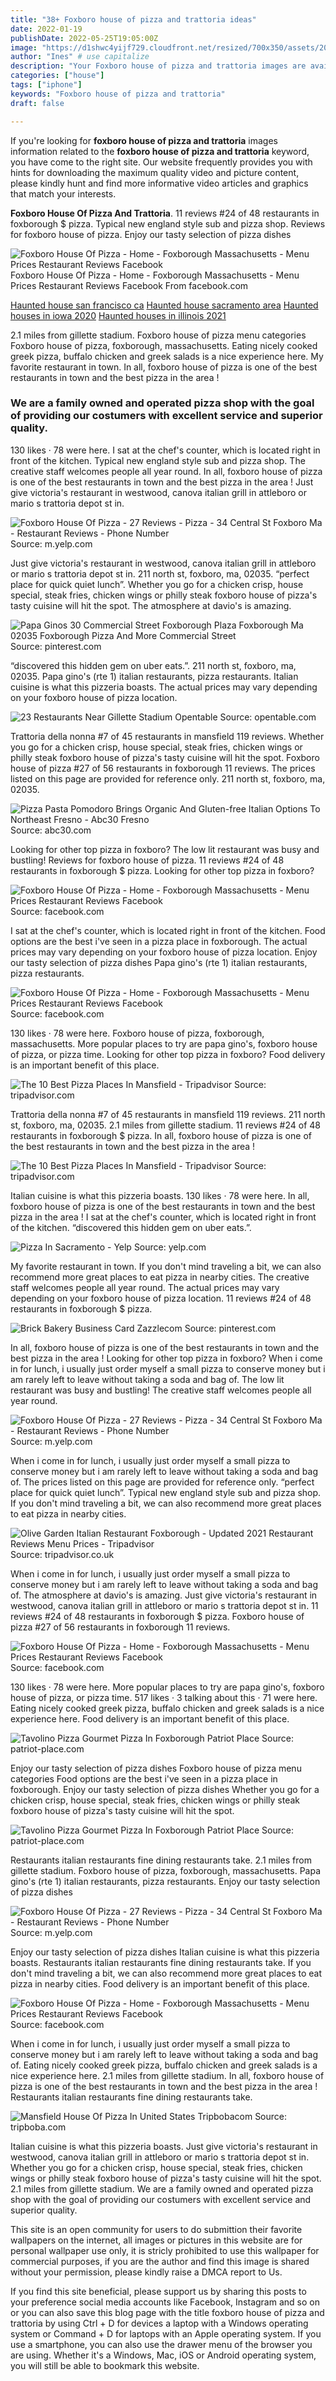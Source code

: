```yaml
---
title: "38+ Foxboro house of pizza and trattoria ideas"
date: 2022-01-19
publishDate: 2022-05-25T19:05:00Z
image: "https://d1shwc4yijf729.cloudfront.net/resized/700x350/assets/2020/08/06/fb7ab484987efc9fe81dfa95a1fcb22a.jpg"
author: "Ines" # use capitalize
description: "Your Foxboro house of pizza and trattoria images are available in this site. Foxboro house of pizza and trattoria are a topic that is being searched for and liked by netizens today. You can Download the Foxboro house of pizza and trattoria files here. Get all royalty-free vectors."
categories: ["house"]
tags: ["iphone"]
keywords: "Foxboro house of pizza and trattoria"
draft: false

---
```


If you're looking for **foxboro house of pizza and trattoria** images information related to the **foxboro house of pizza and trattoria** keyword, you have come to the right  site.  Our website frequently  provides you with  hints  for downloading  the maximum  quality video and picture  content, please kindly hunt and find more informative video articles and graphics  that match your interests.

**Foxboro House Of Pizza And Trattoria**. 11 reviews #24 of 48 restaurants in foxborough $ pizza. Typical new england style sub and pizza shop. Reviews for foxboro house of pizza. Enjoy our tasty selection of pizza dishes

![Foxboro House Of Pizza - Home - Foxborough Massachusetts - Menu Prices Restaurant Reviews Facebook](https://lookaside.fbsbx.com/lookaside/crawler/media/?media_id=635523803214738 "Foxboro House Of Pizza - Home - Foxborough Massachusetts - Menu Prices Restaurant Reviews Facebook")
Foxboro House Of Pizza - Home - Foxborough Massachusetts - Menu Prices Restaurant Reviews Facebook From facebook.com

[Haunted house san francisco ca](/haunted-house-san-francisco-ca/)
[Haunted house sacramento area](/haunted-house-sacramento-area/)
[Haunted houses in iowa 2020](/haunted-houses-in-iowa-2020/)
[Haunted houses in illinois 2021](/haunted-houses-in-illinois-2021/)

2.1 miles from gillette stadium. Foxboro house of pizza menu categories Foxboro house of pizza, foxborough, massachusetts. Eating nicely cooked greek pizza, buffalo chicken and greek salads is a nice experience here. My favorite restaurant in town. In all, foxboro house of pizza is one of the best restaurants in town and the best pizza in the area !

### We are a family owned and operated pizza shop with the goal of providing our costumers with excellent service and superior quality.

130 likes · 78 were here. I sat at the chef&#039;s counter, which is located right in front of the kitchen. Typical new england style sub and pizza shop. The creative staff welcomes people all year round. In all, foxboro house of pizza is one of the best restaurants in town and the best pizza in the area ! Just give victoria&#039;s restaurant in westwood, canova italian grill in attleboro or mario s trattoria depot st in.


![Foxboro House Of Pizza - 27 Reviews - Pizza - 34 Central St Foxboro Ma - Restaurant Reviews - Phone Number](https://s3-media0.fl.yelpcdn.com/bphoto/Xc5kZcpjjNoH3vvfw_vlLg/348s.jpg "Foxboro House Of Pizza - 27 Reviews - Pizza - 34 Central St Foxboro Ma - Restaurant Reviews - Phone Number")
Source: m.yelp.com

Just give victoria&#039;s restaurant in westwood, canova italian grill in attleboro or mario s trattoria depot st in. 211 north st, foxboro, ma, 02035. “perfect place for quick quiet lunch”. Whether you go for a chicken crisp, house special, steak fries, chicken wings or philly steak foxboro house of pizza&#039;s tasty cuisine will hit the spot. The atmosphere at davio&#039;s is amazing.

![Papa Ginos 30 Commercial Street Foxborough Plaza Foxborough Ma 02035 Foxborough Pizza And More Commercial Street](https://i.pinimg.com/originals/81/da/87/81da87d261eb1e222111a6e93b8b54b5.jpg "Papa Ginos 30 Commercial Street Foxborough Plaza Foxborough Ma 02035 Foxborough Pizza And More Commercial Street")
Source: pinterest.com

“discovered this hidden gem on uber eats.”. 211 north st, foxboro, ma, 02035. Papa gino&#039;s (rte 1) italian restaurants, pizza restaurants. Italian cuisine is what this pizzeria boasts. The actual prices may vary depending on your foxboro house of pizza location.

![23 Restaurants Near Gillette Stadium Opentable](https://resizer.otstatic.com/v2/photos/medium/1/46885511.jpg "23 Restaurants Near Gillette Stadium Opentable")
Source: opentable.com

Trattoria della nonna #7 of 45 restaurants in mansfield 119 reviews. Whether you go for a chicken crisp, house special, steak fries, chicken wings or philly steak foxboro house of pizza&#039;s tasty cuisine will hit the spot. Foxboro house of pizza #27 of 56 restaurants in foxborough 11 reviews. The prices listed on this page are provided for reference only. 211 north st, foxboro, ma, 02035.

![Pizza Pasta Pomodoro Brings Organic And Gluten-free Italian Options To Northeast Fresno - Abc30 Fresno](https://cdn.abcotvs.com/dip/images/4688002_031dcd06-21b3-46c3-ad1c-b4dfca47945b.png?w=1600 "Pizza Pasta Pomodoro Brings Organic And Gluten-free Italian Options To Northeast Fresno - Abc30 Fresno")
Source: abc30.com

Looking for other top pizza in foxboro? The low lit restaurant was busy and bustling! Reviews for foxboro house of pizza. 11 reviews #24 of 48 restaurants in foxborough $ pizza. Looking for other top pizza in foxboro?

![Foxboro House Of Pizza - Home - Foxborough Massachusetts - Menu Prices Restaurant Reviews Facebook](https://lookaside.fbsbx.com/lookaside/crawler/media/?media_id=635526726547779 "Foxboro House Of Pizza - Home - Foxborough Massachusetts - Menu Prices Restaurant Reviews Facebook")
Source: facebook.com

I sat at the chef&#039;s counter, which is located right in front of the kitchen. Food options are the best i&#039;ve seen in a pizza place in foxborough. The actual prices may vary depending on your foxboro house of pizza location. Enjoy our tasty selection of pizza dishes Papa gino&#039;s (rte 1) italian restaurants, pizza restaurants.

![Foxboro House Of Pizza - Home - Foxborough Massachusetts - Menu Prices Restaurant Reviews Facebook](https://lookaside.fbsbx.com/lookaside/crawler/media/?media_id=635518486548603 "Foxboro House Of Pizza - Home - Foxborough Massachusetts - Menu Prices Restaurant Reviews Facebook")
Source: facebook.com

130 likes · 78 were here. Foxboro house of pizza, foxborough, massachusetts. More popular places to try are papa gino&#039;s, foxboro house of pizza, or pizza time. Looking for other top pizza in foxboro? Food delivery is an important benefit of this place.

![The 10 Best Pizza Places In Mansfield - Tripadvisor](https://media-cdn.tripadvisor.com/media/photo-s/10/de/b7/12/photo0jpg.jpg "The 10 Best Pizza Places In Mansfield - Tripadvisor")
Source: tripadvisor.com

Trattoria della nonna #7 of 45 restaurants in mansfield 119 reviews. 211 north st, foxboro, ma, 02035. 2.1 miles from gillette stadium. 11 reviews #24 of 48 restaurants in foxborough $ pizza. In all, foxboro house of pizza is one of the best restaurants in town and the best pizza in the area !

![The 10 Best Pizza Places In Mansfield - Tripadvisor](https://media-cdn.tripadvisor.com/media/photo-p/16/1b/62/c1/veggie-pizza-extra-cheese.jpg "The 10 Best Pizza Places In Mansfield - Tripadvisor")
Source: tripadvisor.com

Italian cuisine is what this pizzeria boasts. 130 likes · 78 were here. In all, foxboro house of pizza is one of the best restaurants in town and the best pizza in the area ! I sat at the chef&#039;s counter, which is located right in front of the kitchen. “discovered this hidden gem on uber eats.”.

![Pizza In Sacramento - Yelp](https://s3-media0.fl.yelpcdn.com/bphoto/QN1bcUX6DxP-B5urMFstaw/ls.jpg "Pizza In Sacramento - Yelp")
Source: yelp.com

My favorite restaurant in town. If you don&#039;t mind traveling a bit, we can also recommend more great places to eat pizza in nearby cities. The creative staff welcomes people all year round. The actual prices may vary depending on your foxboro house of pizza location. 11 reviews #24 of 48 restaurants in foxborough $ pizza.

![Brick Bakery Business Card Zazzlecom](https://i.pinimg.com/736x/18/20/e7/1820e7447313fcc9cc3472bcebd888fd.jpg "Brick Bakery Business Card Zazzlecom")
Source: pinterest.com

In all, foxboro house of pizza is one of the best restaurants in town and the best pizza in the area ! Looking for other top pizza in foxboro? When i come in for lunch, i usually just order myself a small pizza to conserve money but i am rarely left to leave without taking a soda and bag of. The low lit restaurant was busy and bustling! The creative staff welcomes people all year round.

![Foxboro House Of Pizza - 27 Reviews - Pizza - 34 Central St Foxboro Ma - Restaurant Reviews - Phone Number](https://s3-media0.fl.yelpcdn.com/bphoto/zM5YfKRZlxFy7Qs0f0eYug/348s.jpg "Foxboro House Of Pizza - 27 Reviews - Pizza - 34 Central St Foxboro Ma - Restaurant Reviews - Phone Number")
Source: m.yelp.com

When i come in for lunch, i usually just order myself a small pizza to conserve money but i am rarely left to leave without taking a soda and bag of. The prices listed on this page are provided for reference only. “perfect place for quick quiet lunch”. Typical new england style sub and pizza shop. If you don&#039;t mind traveling a bit, we can also recommend more great places to eat pizza in nearby cities.

![Olive Garden Italian Restaurant Foxborough - Updated 2021 Restaurant Reviews Menu Prices - Tripadvisor](https://media-cdn.tripadvisor.com/media/photo-p/16/6b/f7/d1/photo0jpg.jpg "Olive Garden Italian Restaurant Foxborough - Updated 2021 Restaurant Reviews Menu Prices - Tripadvisor")
Source: tripadvisor.co.uk

When i come in for lunch, i usually just order myself a small pizza to conserve money but i am rarely left to leave without taking a soda and bag of. The atmosphere at davio&#039;s is amazing. Just give victoria&#039;s restaurant in westwood, canova italian grill in attleboro or mario s trattoria depot st in. 11 reviews #24 of 48 restaurants in foxborough $ pizza. Foxboro house of pizza #27 of 56 restaurants in foxborough 11 reviews.

![Foxboro House Of Pizza - Home - Foxborough Massachusetts - Menu Prices Restaurant Reviews Facebook](https://lookaside.fbsbx.com/lookaside/crawler/media/?media_id=635756063191512 "Foxboro House Of Pizza - Home - Foxborough Massachusetts - Menu Prices Restaurant Reviews Facebook")
Source: facebook.com

130 likes · 78 were here. More popular places to try are papa gino&#039;s, foxboro house of pizza, or pizza time. 517 likes · 3 talking about this · 71 were here. Eating nicely cooked greek pizza, buffalo chicken and greek salads is a nice experience here. Food delivery is an important benefit of this place.

![Tavolino Pizza Gourmet Pizza In Foxborough Patriot Place](https://i.ytimg.com/vi/h14nfq6s26A/mqdefault.jpg "Tavolino Pizza Gourmet Pizza In Foxborough Patriot Place")
Source: patriot-place.com

Enjoy our tasty selection of pizza dishes Foxboro house of pizza menu categories Food options are the best i&#039;ve seen in a pizza place in foxborough. Enjoy our tasty selection of pizza dishes Whether you go for a chicken crisp, house special, steak fries, chicken wings or philly steak foxboro house of pizza&#039;s tasty cuisine will hit the spot.

![Tavolino Pizza Gourmet Pizza In Foxborough Patriot Place](https://www.patriot-place.com/wp-content/uploads/2019/06/TAVOLINO-001.jpg "Tavolino Pizza Gourmet Pizza In Foxborough Patriot Place")
Source: patriot-place.com

Restaurants italian restaurants fine dining restaurants take. 2.1 miles from gillette stadium. Foxboro house of pizza, foxborough, massachusetts. Papa gino&#039;s (rte 1) italian restaurants, pizza restaurants. Enjoy our tasty selection of pizza dishes

![Foxboro House Of Pizza - 27 Reviews - Pizza - 34 Central St Foxboro Ma - Restaurant Reviews - Phone Number](https://s3-media0.fl.yelpcdn.com/bphoto/128jRAPlvfJIEg_xRpDLSQ/348s.jpg "Foxboro House Of Pizza - 27 Reviews - Pizza - 34 Central St Foxboro Ma - Restaurant Reviews - Phone Number")
Source: m.yelp.com

Enjoy our tasty selection of pizza dishes Italian cuisine is what this pizzeria boasts. Restaurants italian restaurants fine dining restaurants take. If you don&#039;t mind traveling a bit, we can also recommend more great places to eat pizza in nearby cities. Food delivery is an important benefit of this place.

![Foxboro House Of Pizza - Home - Foxborough Massachusetts - Menu Prices Restaurant Reviews Facebook](https://lookaside.fbsbx.com/lookaside/crawler/media/?media_id=635523803214738 "Foxboro House Of Pizza - Home - Foxborough Massachusetts - Menu Prices Restaurant Reviews Facebook")
Source: facebook.com

When i come in for lunch, i usually just order myself a small pizza to conserve money but i am rarely left to leave without taking a soda and bag of. Eating nicely cooked greek pizza, buffalo chicken and greek salads is a nice experience here. 2.1 miles from gillette stadium. In all, foxboro house of pizza is one of the best restaurants in town and the best pizza in the area ! Restaurants italian restaurants fine dining restaurants take.

![Mansfield House Of Pizza In United States Tripbobacom](https://d1shwc4yijf729.cloudfront.net/resized/700x350/assets/2020/08/06/fb7ab484987efc9fe81dfa95a1fcb22a.jpg "Mansfield House Of Pizza In United States Tripbobacom")
Source: tripboba.com

Italian cuisine is what this pizzeria boasts. Just give victoria&#039;s restaurant in westwood, canova italian grill in attleboro or mario s trattoria depot st in. Whether you go for a chicken crisp, house special, steak fries, chicken wings or philly steak foxboro house of pizza&#039;s tasty cuisine will hit the spot. 2.1 miles from gillette stadium. We are a family owned and operated pizza shop with the goal of providing our costumers with excellent service and superior quality.

This site is an open community for users to do submittion their favorite wallpapers on the internet, all images or pictures in this website are for personal wallpaper use only, it is stricly prohibited to use this wallpaper for commercial purposes, if you are the author and find this image is shared without your permission, please kindly raise a DMCA report to Us.

If you find this site beneficial, please support us by sharing this posts to your preference social media accounts like Facebook, Instagram and so on or you can also save this blog page with the title foxboro house of pizza and trattoria by using Ctrl + D for devices a laptop with a Windows operating system or Command + D for laptops with an Apple operating system. If you use a smartphone, you can also use the drawer menu of the browser you are using. Whether it's a Windows, Mac, iOS or Android operating system, you will still be able to bookmark this website.
